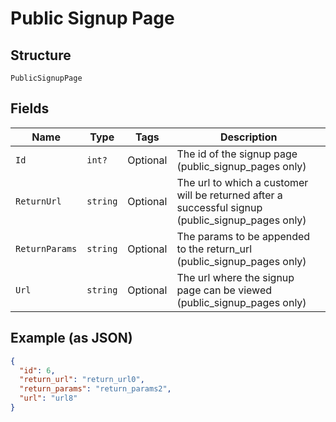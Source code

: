 
# Public Signup Page

## Structure

`PublicSignupPage`

## Fields

| Name | Type | Tags | Description |
|  --- | --- | --- | --- |
| `Id` | `int?` | Optional | The id of the signup page (public_signup_pages only) |
| `ReturnUrl` | `string` | Optional | The url to which a customer will be returned after a successful signup (public_signup_pages only) |
| `ReturnParams` | `string` | Optional | The params to be appended to the return_url (public_signup_pages only) |
| `Url` | `string` | Optional | The url where the signup page can be viewed (public_signup_pages only) |

## Example (as JSON)

```json
{
  "id": 6,
  "return_url": "return_url0",
  "return_params": "return_params2",
  "url": "url8"
}
```

